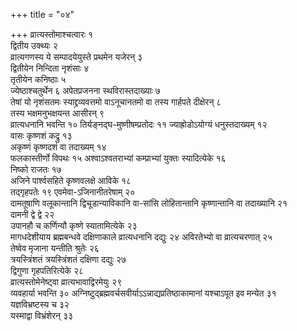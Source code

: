 +++
title = "०४"

+++
व्रात्यस्तोमाश्चत्वारः १  
द्वितीय उक्थ्यः २  
व्रात्यगणस्य ये
सम्पादयेयुस्ते प्रथमेन यजेरन् ३  
द्वितीयेन
निन्दिता नृशंसाः ४  
तृतीयेन कनिष्ठाः ५  
ज्येष्ठाश्चतुर्थेन ६
अपेतप्रजनना स्थविरास्तदाख्याः ७  
तेषां यो नृशंसतमः
स्याद्द्रव्यवत्तमो वाऽनूचानतमो वा तस्य गार्हपते दीक्षेरन्
८  
तस्य भक्षमनुभक्षयन्त आसीरन् ९  
व्रात्यधनानि भवन्ति १०
तिर्यङ्नद्घ-मुष्णीषम्प्रतोदः ११
ज्याह्रोडोऽयोग्यं धनुस्तदाख्यम् १२  
वासः कृष्णशं
कद्रु १३  
अकृष्णं कृष्णदशं वा तदाख्यम् १४  
फलकास्तीर्णो विपथः १५
अश्वाऽश्वतराभ्यां कम्प्राभ्यां युक्तः स्यादित्येके १६  
निष्को
राजतः १७  
अजिने पार्श्वसहिते कृष्णवलक्षे आविके १८  
तद्गृहपतेः १९
एवमेवा-ऽजिनानीतरेषाम् २०  
दामतूषाणि वलूकान्तानि द्विचूडान्याविकानि
वा-सांसि लोहितान्तानि कृष्णान्तानि वा तदाख्यानि २१  
दामनी द्वे द्वे
२२  
उपानहौ च कर्णिन्यौ कृष्णे स्यातामित्येके २३  
मागधदेशीयाय
ब्रह्मबन्धवे दक्षिणाकाले व्रात्यधनानि दद्युः २४
अविरतेभ्यो वा व्रात्यचरणात् २५  
तेष्वेव मृजाना यन्तीति श्रुतेः
२६  
त्रयस्त्रिंशतं त्रयस्त्रिंशतं दक्षिणा दद्युः २७  
द्विगुणा
गृहपतिरित्येके २८  
व्रात्यस्तोमेनेष्ट्वा
व्रात्यभावाद्विरमेयुः २९  
व्यवहार्या भवन्ति ३०
अग्निष्टुद्ब्रह्मवर्चसवीर्याऽऽन्नाद्यप्रतिष्ठाकामानां
यश्चाऽपूत इव मन्येत ३१  
यज्ञविभ्रष्टस्य च ३२  
यस्माद्वा
विभ्रंशेरन् ३३  
